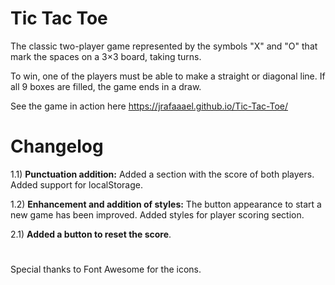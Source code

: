 # Tic Tac Toe

The classic two-player game represented by the symbols "X" and "O" that mark the spaces on a 3×3 board, taking turns.

To win, one of the players must be able to make a straight or diagonal line. If all 9 boxes are filled, the game ends in a draw.

See the game in action here https://jrafaaael.github.io/Tic-Tac-Toe/

# Changelog

1.1) **Punctuation addition:** Added a section with the score of both players. Added support for localStorage.

1.2) **Enhancement and addition of styles:** The button appearance to start a new game has been improved. Added styles for player scoring section.

2.1) **Added a button to reset the score**.

# 

Special thanks to Font Awesome for the icons.